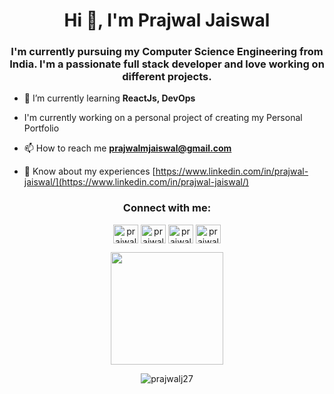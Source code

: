 <h1 align="center">Hi 👋, I'm Prajwal Jaiswal</h1>
<h3 align="center">I'm currently pursuing my Computer Science Engineering from India. I'm a passionate full stack developer and love working on different projects.</h3>

- 🌱 I’m currently learning **ReactJs, DevOps**

- I'm currently working on a personal project of creating my Personal Portfolio

- 📫 How to reach me **prajwalmjaiswal@gmail.com**

- 📄 Know about my experiences [https://www.linkedin.com/in/prajwal-jaiswal/](https://www.linkedin.com/in/prajwal-jaiswal/)

<h3 align="center">Connect with me:</h3>
<p align="center">
<a href="https://twitter.com/prajwal_2703" target="blank"><img align="center" src="https://raw.githubusercontent.com/rahuldkjain/github-profile-readme-generator/master/src/images/icons/Social/twitter.svg" alt="prajwal_2703" height="30" width="40" /></a>
<a href="https://linkedin.com/in/prajwal-jaiswal" target="blank"><img align="center" src="https://raw.githubusercontent.com/rahuldkjain/github-profile-readme-generator/master/src/images/icons/Social/linked-in-alt.svg" alt="prajwal-jaiswal" height="30" width="40" /></a>
<a href="https://fb.com/prajwal.jaiswal.142" target="blank"><img align="center" src="https://raw.githubusercontent.com/rahuldkjain/github-profile-readme-generator/master/src/images/icons/Social/facebook.svg" alt="prajwal.jaiswal.142" height="30" width="40" /></a>
<a href="https://instagram.com/prajwaljaiswal_27" target="blank"><img align="center" src="https://raw.githubusercontent.com/rahuldkjain/github-profile-readme-generator/master/src/images/icons/Social/instagram.svg" alt="prajwaljaiswal_27" height="30" width="40" /></a>
</p>


<p  align="center"><img height="180em" src="https://github-readme-stats.vercel.app/api?username=prajwalj27&show_icons=true&hide_border=true&&count_private=true&include_all_commits=true" /></p>

<p  align="center"><img src="https://github-readme-streak-stats.herokuapp.com/?user=prajwalj27&" alt="prajwalj27" /></p>
